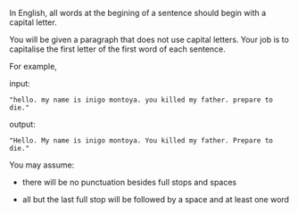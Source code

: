 In English, all words at the begining of a sentence should begin with a capital letter.

You will be given a paragraph that does not use capital letters. Your job is to capitalise the first letter of the first word of each sentence.

For example, 

input:

`"hello. my name is inigo montoya. you killed my father. prepare to die."`

output:

`"Hello. My name is inigo montoya. You killed my father. Prepare to die."`


You may assume:

  - there will be no punctuation besides full stops and spaces
  
  - all but the last full stop will be followed by a space and at least one word
  